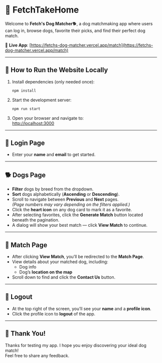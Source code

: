 # 🐶 FetchTakeHome

Welcome to **Fetch's Dog Matcher**🐕, a dog matchmaking app where users can log in, browse dogs, favorite their picks, and find their perfect dog match.

🔗 **Live App**: [https://fetchs-dog-matcher.vercel.app/match](https://fetchs-dog-matcher.vercel.app/match)

---

## 🚀 How to Run the Website Locally

1. Install dependencies (only needed once):
   ```bash
   npm install
   ```
2. Start the development server:
   ```bash
   npm run start
   ```
3. Open your browser and navigate to:  
   [http://localhost:3000](http://localhost:3000)

---

## 🔐 Login Page

- Enter your **name** and **email** to get started.

---

## 🐕 Dogs Page

- **Filter** dogs by breed from the dropdown.
- **Sort** dogs alphabetically (**Ascending** or **Descending**).
- Scroll to navigate between **Previous** and **Next** pages.  
  _(Page numbers may vary depending on the filters applied.)_
- Click the **heart icon** on any dog card to mark it as a favorite.
- After selecting favorites, click the **Generate Match** button located beneath the pagination.
- A dialog will show your best match — click **View Match** to continue.

---

## 🎯 Match Page

- After clicking **View Match**, you’ll be redirected to the **Match Page**.
- View details about your matched dog, including:
  - Dog info
  - Dog’s **location on the map**
- Scroll down to find and click the **Contact Us** button.

---

## 👤 Logout

- At the top right of the screen, you’ll see your **name** and a **profile icon**.
- Click the profile icon to **logout** of the app.

---

## 🙏 Thank You!

Thanks for testing my app. I hope you enjoy discovering your ideal dog match!  
Feel free to share any feedback.
